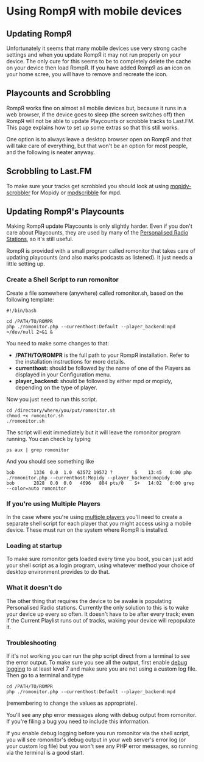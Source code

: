 # Using RompЯ with mobile devices

## Updating RompЯ

Unfortunately it seems that many mobile devices use very strong cache settings and when you update RompЯ it may not run properly on your device. The only cure for this seems to be to completely delete the cache on your device then load RompЯ. If you have added RompЯ as an icon on your home scree, you will have to remove and recreate the icon.

## Playcounts and Scrobbling

RompЯ works fine on almost all mobile devices but, because it runs in a web browser, if the device goes to sleep (the screen switches off) then RompЯ will not be able to update Playcounts or scrobble tracks to Last.FM. This page explains how to set up some extras so that this still works.

One option is to always leave a desktop browser open on RompЯ and that will take care of everything, but that won't be an option for most people, and the following is neater anyway.

## Scrobbling to Last.FM

To make sure your tracks get scrobbled you should look at using [mopidy-scrobbler](https://github.com/mopidy/mopidy-scrobbler) for Mopidy or [mpdscribble](https://www.musicpd.org/clients/mpdscribble/) for mpd.

## Updating RompЯ's Playcounts

Making RompЯ update Playcounts is only slightly harder. Even if you don't care about Playcounts, they are used by many of the [Personalised Radio Stations](/RompR/Personalised-Radio), so it's still useful.

RompЯ is provided with a small program called romonitor that takes care of updating playcounts (and also marks podcasts as listened). It just needs a little setting up.

### Create a Shell Script to run romonitor

Create a file somewhere (anywhere) called romonitor.sh, based on the following template:

    #!/bin/bash

    cd /PATH/TO/ROMPR
    php ./romonitor.php --currenthost:Default --player_backend:mpd >/dev/null 2>&1 &

You need to make some changes to that:

* **/PATH/TO/ROMPR** is the full path to your RompЯ installation. Refer to the installation instructions for more details.
* **currenthost:** should be followed by the name of one of the Players as displayed in your Configuration menu.
* **player_backend:** should be followed by either mpd or mopidy, depending on the type of player.

Now you just need to run this script.

    cd /directory/where/you/put/romonitor.sh
    chmod +x romonitor.sh
    ./romonitor.sh
    
The script will exit immediately but it will leave the romonitor program running. You can check by typing

    ps aux | grep romonitor
    
And you should see something like

    bob       1336  0.0  1.0  63572 19572 ?        S    13:45   0:00 php ./romonitor.php --currenthost:Mopidy --player_backend:mopidy
    bob       2828  0.0  0.0   4696   804 pts/0    S+   14:02   0:00 grep --color=auto romonitor

### If you're using Multiple Players

In the case where you're using [multiple players](/RompR/Using-Multiple-Players) you'll need to create a separate shell script for each player that you might access using a mobile device. These must run on the system where RompЯ is installed.

### Loading at startup

To make sure romonitor gets loaded every time you boot, you can just add your shell script as a login program, using whatever method your choice of desktop environment provides to do that.

### What it doesn't do

The other thing that requires the device to be awake is populating Personalised Radio stations. Currently the only solution to this is to wake your device up every so often. It doesn't have to be after every track; even if the Current Playlist runs out of tracks, waking your device will repopulate it.

### Troubleshooting

If it's not working you can run the php script direct from a terminal to see the error output. To make sure you see all the output, first enable [debug logging](/RompR/Troubleshooting) to at least level 7 and make sure you are not using a custom log file. Then go to a terminal and type

    cd /PATH/TO/ROMPR
    php ./romonitor.php --currenthost:Default --player_backend:mpd
    
(remembering to change the values as appropriate).

You'll see any php error messages along with debug output from romonitor. If you're filing a bug you need to include this information.

If you enable debug logging before you run romonitor via the shell script, you will see romonitor's debug output in your web server's error log (or your custom log file) but you won't see any PHP error messages, so running via the terminal is a good start.
